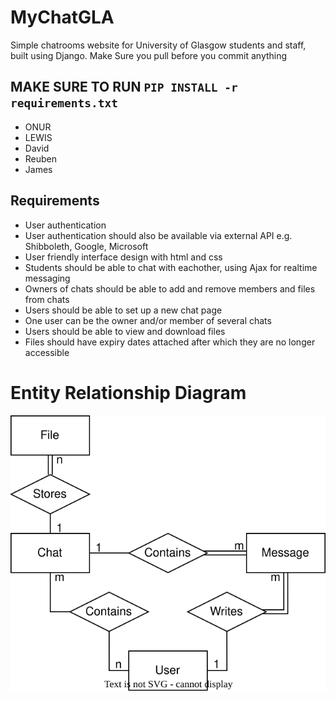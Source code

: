 # MyChatGLA
Simple chatrooms website for University of Glasgow students and staff, built using Django.
Make Sure you pull before you commit anything

## MAKE SURE TO RUN `PIP INSTALL -r requirements.txt`

* ONUR
* LEWIS
* David
* Reuben
* James

## Requirements
* User authentication
* User authentication should also be available via external API e.g. Shibboleth, Google, Microsoft
* User friendly interface design with html and css
* Students should be able to chat with eachother, using Ajax for realtime messaging
* Owners of chats should be able to add and remove members and files from chats
* Users should be able to set up a new chat page
* One user can be the owner and/or member of several chats
* Users should be able to view and download files
* Files should have expiry dates attached after which they are no longer accessible 

# Entity Relationship Diagram
![ER Diagram](./ERD.svg)

